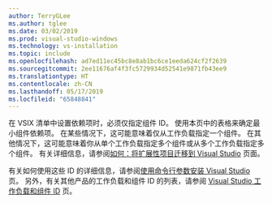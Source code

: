 ```yaml
---
author: TerryGLee
ms.author: tglee
ms.date: 03/02/2019
ms.prod: visual-studio-windows
ms.technology: vs-installation
ms.topic: include
ms.openlocfilehash: ad7ed11ec45bc8e8ab1bc6ce1eeda624cf2f2639
ms.sourcegitcommit: 2ee11676af4f3fc5729934d52541e9871fb43ee9
ms.translationtype: HT
ms.contentlocale: zh-CN
ms.lasthandoff: 05/17/2019
ms.locfileid: "65848841"
---
```

在 VSIX 清单中设置依赖项时，必须仅指定组件 ID。 使用本页中的表格来确定最小组件依赖项。 在某些情况下，这可能意味着仅从工作负载指定一个组件。 在其他情况下，这可能意味着你从单个工作负载指定多个组件或从多个工作负载指定多个组件。 有关详细信息，请参阅[如何：将扩展性项目迁移到 Visual Studio](../../extensibility/how-to-migrate-extensibility-projects-to-visual-studio-2017.md) 页面。

有关如何使用这些 ID 的详细信息，请参阅[使用命令行参数安装 Visual Studio](../use-command-line-parameters-to-install-visual-studio.md) 页。 另外，有关其他产品的工作负载和组件 ID 的列表，请参阅 [Visual Studio 工作负载和组件 ID](../workload-and-component-ids.md?) 页。
